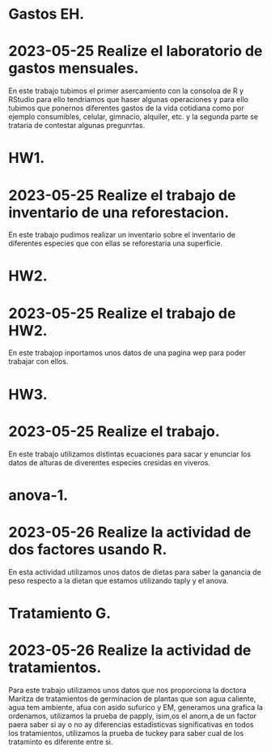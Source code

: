 # Gastos EH.
# 2023-05-25 Realize el laboratorio de gastos mensuales.
En este trabajo tubimos el primer asercamiento con la consoloa de R y RStudio para ello tendriamos que haser algunas operaciones y para ello tubimos que ponernos diferentes gastos de la vida cotidiana como por ejemplo consumibles, celular, gimnacio, alquiler, etc. y la segunda parte se trataria de contestar algunas pregunrtas.
# HW1.
# 2023-05-25 Realize el trabajo de inventario de una reforestacion.
En este trabajo pudimos realizar un inventario sobre el inventario de diferentes especies que con ellas se reforestaria una superficie.
# HW2.
# 2023-05-25 Realize el trabajo de HW2.
En este trabajop inportamos unos datos de una pagina wep para poder trabajar con ellos.
# HW3.
# 2023-05-25 Realize el trabajo. 
En este trabajo utilizamos distintas ecuaciones para sacar y enunciar los datos de alturas de diverentes especies cresidas en viveros.
# anova-1.
# 2023-05-26 Realize la actividad de dos factores usando R.
En esta actividad utilizamos unos datos de dietas para saber la ganancia de peso respecto a la dietan que estamos utilizando taply y el anova.
# Tratamiento G.
# 2023-05-26 Realize la actividad de tratamientos.
Para este trabajo utilizamos unos datos que nos proporciona la doctora Maritza de tratamientos de germinacion de plantas que son agua caliente, agua tem ambiente, afua con asido sufurico y EM, generamos una grafica la ordenamos, utilizamos la prueba de papply, isim,os el anom,a de un factor paera saber si ay o no ay diferencias estadisticvas significativas en todos los tratamientos, utilizamos la prueba de tuckey para saber cual de los trataminto es diferente entre si.
